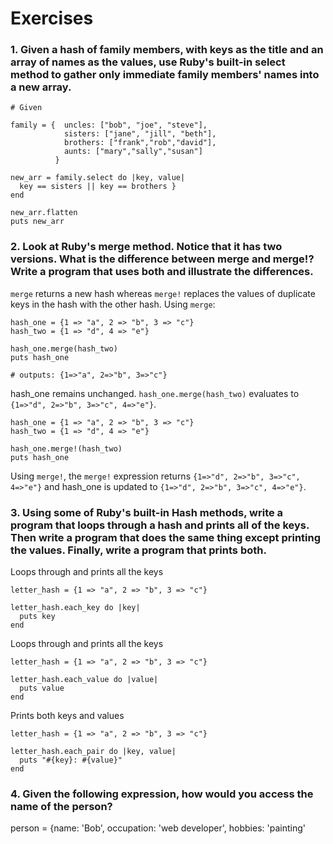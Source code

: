 # Exercises

### 1. Given a hash of family members, with keys as the title and an array of names as the values, use Ruby's built-in select method to gather only immediate family members' names into a new array.

```
# Given

family = {  uncles: ["bob", "joe", "steve"],
            sisters: ["jane", "jill", "beth"],
            brothers: ["frank","rob","david"],
            aunts: ["mary","sally","susan"]
          }
```          

```
new_arr = family.select do |key, value| 
  key == sisters || key == brothers }
end

new_arr.flatten
puts new_arr
```

### 2. Look at Ruby's merge method. Notice that it has two versions. What is the difference between merge and merge!? Write a program that uses both and illustrate the differences.

`merge` returns a new hash whereas `merge!` replaces the values of duplicate keys in the hash with the other hash. 
Using `merge`:
```
hash_one = {1 => "a", 2 => "b", 3 => "c"}
hash_two = {1 => "d", 4 => "e"}

hash_one.merge(hash_two)
puts hash_one

# outputs: {1=>"a", 2=>"b", 3=>"c"}
```
hash_one remains unchanged. `hash_one.merge(hash_two)` evaluates to `{1=>"d", 2=>"b", 3=>"c", 4=>"e"}`.

```
hash_one = {1 => "a", 2 => "b", 3 => "c"}
hash_two = {1 => "d", 4 => "e"}

hash_one.merge!(hash_two)
puts hash_one
```

Using `merge!`, the `merge!` expression returns `{1=>"d", 2=>"b", 3=>"c", 4=>"e"}` and hash_one is updated to `{1=>"d", 2=>"b", 3=>"c", 4=>"e"}`.

### 3. Using some of Ruby's built-in Hash methods, write a program that loops through a hash and prints all of the keys. Then write a program that does the same thing except printing the values. Finally, write a program that prints both.

Loops through and prints all the keys
```
letter_hash = {1 => "a", 2 => "b", 3 => "c"}

letter_hash.each_key do |key|
  puts key
end
```

Loops through and prints all the keys 
```
letter_hash = {1 => "a", 2 => "b", 3 => "c"}

letter_hash.each_value do |value|
  puts value
end
```

Prints both keys and values
```
letter_hash = {1 => "a", 2 => "b", 3 => "c"}

letter_hash.each_pair do |key, value|
  puts "#{key}: #{value}"
end
```

### 4. Given the following expression, how would you access the name of the person?

person = {name: 'Bob', occupation: 'web developer', hobbies: 'painting'

